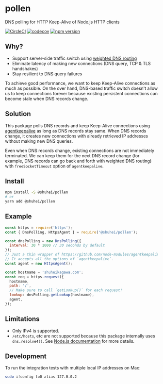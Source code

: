 # pollen

DNS polling for HTTP Keep-Alive of Node.js HTTP clients

[![CircleCI](https://circleci.com/gh/shuhei/pollen.svg?style=svg)](https://circleci.com/gh/shuhei/pollen)
[![codecov](https://codecov.io/gh/shuhei/pollen/branch/master/graph/badge.svg)](https://codecov.io/gh/shuhei/pollen)
[![npm version](https://badge.fury.io/js/%40shuhei%2Fpollen.svg)](https://badge.fury.io/js/%40shuhei%2Fpollen)

## Why?

- Support server-side traffic switch using [weighted DNS routing](https://docs.aws.amazon.com/Route53/latest/DeveloperGuide/routing-policy.html#routing-policy-weighted)
- Eliminate latency of making new connections (DNS query, TCP & TLS handshakes)
- Stay resilient to DNS query failures

To achieve good performance, we want to keep Keep-Alive connections as much as possible. On the over hand, DNS-based traffic switch doesn't allow us to keep connections forever because existing persistent connections can become stale when DNS records change.

## Solution

This package polls DNS records and keep Keep-Alive connections using [agentkeepalive](https://github.com/node-modules/agentkeepalive) as long as DNS records stay same. When DNS records change, it creates new connections with already retrieved IP addresses without making new DNS queries.

Even when DNS records change, existing connections are not immediately terminated. We can keep them for the next DNS record change (for example, DNS records can go back and forth with weighted DNS routing) with `freeSocketTimeout` option of `agentkeepalive`.

## Install

```sh
npm install -S @shuhei/pollen
# or
yarn add @shuhei/pollen
```

## Example

```js
const https = require('https');
const { DnsPolling, HttpsAgent } = require('@shuhei/pollen');

const dnsPolling = new DnsPolling({
  interval: 30 * 1000 // 30 seconds by default
});
// Just a thin wrapper of https://github.com/node-modules/agentkeepalive
// It accepts all the options of `agentkeepalive`.
const agent = new HttpsAgent();

const hostname = 'shuheikagawa.com';
const req = https.request({
  hostname,
  path: '/',
  // Make sure to call `getLookup()` for each request!
  lookup: dnsPolling.getLookup(hostname),
  agent,
});
```

## Limitations

- Only IPv4 is supported.
- `/etc/hosts`, etc are not supported because this package internally uses `dns.resolve4()`. See [Node.js documentation](https://nodejs.org/api/dns.html#dns_implementation_considerations) for more details.

## Development

To run the integration tests with multiple local IP addresses on Mac:

```sh
sudo ifconfig lo0 alias 127.0.0.2
```

